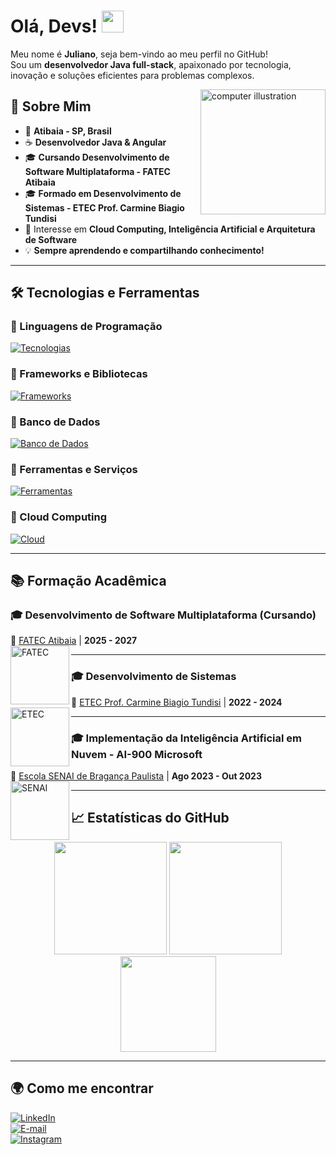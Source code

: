 # Olá, Devs! <img src="https://media.giphy.com/media/hvRJCLFzcasrR4ia7z/giphy.gif" width="35">

Meu nome é **Juliano**, seja bem-vindo ao meu perfil no GitHub!  
Sou um **desenvolvedor Java full-stack**, apaixonado por tecnologia, inovação e soluções eficientes para problemas complexos.  

<img src="https://raw.githubusercontent.com/MicaelliMedeiros/micaellimedeiros/master/image/computer-illustration.png" alt="computer illustration" width="200px" align="right">

## 🚀 Sobre Mim  

- 📍 **Atibaia - SP, Brasil**  
- ☕ **Desenvolvedor Java & Angular**  
- 🎓 **Cursando Desenvolvimento de Software Multiplataforma - FATEC Atibaia**  
- 🎓 **Formado em Desenvolvimento de Sistemas - ETEC Prof. Carmine Biagio Tundisi**  
- 🎯 Interesse em **Cloud Computing, Inteligência Artificial e Arquitetura de Software**  
- 💡 **Sempre aprendendo e compartilhando conhecimento!**  

---

## 🛠️ Tecnologias e Ferramentas  

### 🔹 Linguagens de Programação  
[<img src="https://skillicons.dev/icons?i=html,css,js,ts,java,cpp" alt="Tecnologias">](#)

### 🔹 Frameworks e Bibliotecas  
[<img src="https://skillicons.dev/icons?i=angular,spring,thymeleaf" alt="Frameworks">](#)

### 🔹 Banco de Dados  
[<img src="https://skillicons.dev/icons?i=firebase,mysql,postgresql" alt="Banco de Dados">](#)

### 🔹 Ferramentas e Serviços  
[<img src="https://skillicons.dev/icons?i=docker,postman,git,vscode,jetbrains" alt="Ferramentas">](#)

### 🔹 Cloud Computing  
[<img src="https://skillicons.dev/icons?i=azure,render" alt="Cloud">](#)

---

## 📚 Formação Acadêmica  

### 🎓 **Desenvolvimento de Software Multiplataforma** (Cursando)  
📍 [FATEC Atibaia](https://fatecatibaia.edu.br/) | **2025 - 2027**  
[<img align="left" height="94px" width="94px" alt="FATEC" src="https://www.cps.sp.gov.br/wp-content/uploads/2021/06/FATEC-SP-1.png"/>](https://fatecatibaia.edu.br/)

---

### 🎓 **Desenvolvimento de Sistemas**  
📍 [ETEC Prof. Carmine Biagio Tundisi](https://etec.carmine/) | **2022 - 2024**  
[<img align="left" height="94px" width="94px" alt="ETEC" src="https://www.cps.sp.gov.br/wp-content/uploads/2021/06/ETEC-SP-1.png"/>](https://etec.carmine/)

---

### 🎓 **Implementação da Inteligência Artificial em Nuvem - AI-900 Microsoft**  
📍 [Escola SENAI de Bragança Paulista](https://senai-sp.br/) | **Ago 2023 - Out 2023**  
[<img align="left" height="94px" width="94px" alt="SENAI" src="https://upload.wikimedia.org/wikipedia/commons/thumb/4/4b/SENAI_logo.svg/1280px-SENAI_logo.svg.png"/>](https://senai-sp.br/)

---

## 📈 Estatísticas do GitHub  

<p align="center">
  <img height="180px" src="https://github-readme-stats.vercel.app/api/top-langs/?username=sntooosk&layout=compact&langs_count=7&theme=radical"/>
  <img height="180px" src="https://github-readme-stats.vercel.app/api/?username=sntooosk&show_icons=true&include_all_commits=true&theme=radical"/>
  <img height="153px" src="http://github-readme-streak-stats.herokuapp.com/?user=sntooosk&theme=radical"/>
</p>

---

## 🌍 Como me encontrar  

[<img src="https://img.shields.io/badge/-LinkedIn-%230077B5?style=for-the-badge&logo=linkedin&logoColor=white" alt="LinkedIn">](https://www.linkedin.com/in/sntooosk)  
[<img src="https://img.shields.io/badge/-Email-%23D14836?style=for-the-badge&logo=gmail&logoColor=white" alt="E-mail">](mailto:Juliano.santos88@icloud.com)  
[<img src="https://img.shields.io/badge/-Instagram-%23E4405F?style=for-the-badge&logo=instagram&logoColor=white" alt="Instagram">](https://instagram.com/sntooosk)  